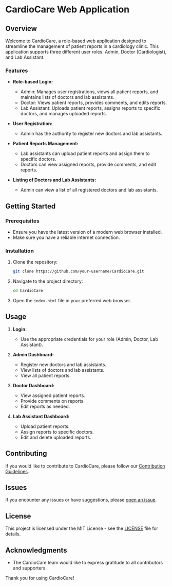 # CardioCare Web Application

## Overview

Welcome to CardioCare, a role-based web application designed to streamline the management of patient reports in a cardiology clinic. This application supports three different user roles: Admin, Doctor (Cardiologist), and Lab Assistant.

### Features

- **Role-based Login:**
  - Admin: Manages user registrations, views all patient reports, and maintains lists of doctors and lab assistants.
  - Doctor: Views patient reports, provides comments, and edits reports.
  - Lab Assistant: Uploads patient reports, assigns reports to specific doctors, and manages uploaded reports.

- **User Registration:**
  - Admin has the authority to register new doctors and lab assistants.

- **Patient Reports Management:**
  - Lab assistants can upload patient reports and assign them to specific doctors.
  - Doctors can view assigned reports, provide comments, and edit reports.

- **Listing of Doctors and Lab Assistants:**
  - Admin can view a list of all registered doctors and lab assistants.

## Getting Started

### Prerequisites

- Ensure you have the latest version of a modern web browser installed.
- Make sure you have a reliable internet connection.

### Installation

1. Clone the repository:
   ```bash
   git clone https://github.com/your-username/CardioCare.git
   ```

2. Navigate to the project directory:
   ```bash
   cd CardioCare
   ```

3. Open the `index.html` file in your preferred web browser.

## Usage

1. **Login:**
   - Use the appropriate credentials for your role (Admin, Doctor, Lab Assistant).

2. **Admin Dashboard:**
   - Register new doctors and lab assistants.
   - View lists of doctors and lab assistants.
   - View all patient reports.

3. **Doctor Dashboard:**
   - View assigned patient reports.
   - Provide comments on reports.
   - Edit reports as needed.

4. **Lab Assistant Dashboard:**
   - Upload patient reports.
   - Assign reports to specific doctors.
   - Edit and delete uploaded reports.

## Contributing

If you would like to contribute to CardioCare, please follow our [Contribution Guidelines](CONTRIBUTING.md).

## Issues

If you encounter any issues or have suggestions, please [open an issue](https://github.com/your-username/CardioCare/issues).

## License

This project is licensed under the MIT License - see the [LICENSE](LICENSE) file for details.

## Acknowledgments

- The CardioCare team would like to express gratitude to all contributors and supporters.

Thank you for using CardioCare!
